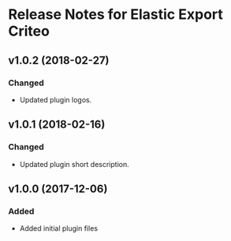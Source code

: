 # Release Notes for Elastic Export Criteo

## v1.0.2 (2018-02-27)

### Changed
- Updated plugin logos.

## v1.0.1 (2018-02-16)

### Changed
- Updated plugin short description.

## v1.0.0 (2017-12-06)

### Added
- Added initial plugin files
